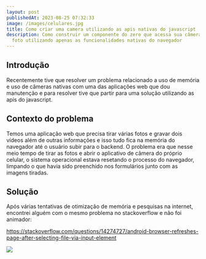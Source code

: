 ```yaml
---
layout: post
publishedAt: 2023-08-25 07:32:33
image: /images/celulares.jpg
title: Como criar uma camera utilizando as apis nativas do javascript
description: Como construir um componente do zero que acessa sua câmera  e tira
  foto utilizando apenas as funcionalidades nativas do navegador
---
```

## Introdução

Recentemente tive que resolver um problema relacionado a uso de memória e uso de câmeras nativas com uma das aplicações web que dou manutenção e para resolver tive que partir para uma solução utilizando as apis do javascript.



## Contexto do problema

Temos uma aplicação web que precisa tirar várias fotos e gravar dois vídeos além de outras informações e isso tudo fica na memória do navegador até o usuário subir para o backend. O problema era que nesse meio tempo de tirar as fotos e abrir o aplicativo de câmera do próprio celular, o sistema operacional estava resetando o processo do navegador, limpando o que havia sido preenchido nos formulários junto com as imagens tiradas. 



## Solução

Após várias tentativas de otimização de memória e pesquisas na internet, encontrei alguém com o mesmo problema no stackoverflow e não foi animador:

<https://stackoverflow.com/questions/14274727/android-browser-refreshes-page-after-selecting-file-via-input-element>

![](https://lh4.googleusercontent.com/tS8RIzQToD2nqaRfdmxGnnDOh7jpjXYEWtt_8iZMIz6VKSric8oK9w9M-i15jHRYvHgx2jZGHLN7cXR8Ez1NxC-b17REOHn_9O8mihiHvto97IMDo5fuNLn6vChoWsWKratEqdY3Jv9tNkRwCZ13sN4)